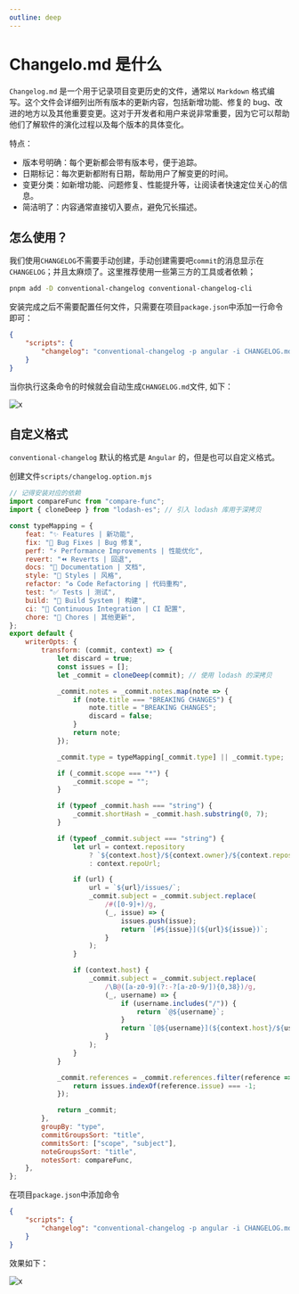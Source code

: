 ```yaml
---
outline: deep
---
```


# Changelo.md 是什么

`Changelog.md` 是一个用于记录项目变更历史的文件，通常以 `Markdown` 格式编写。这个文件会详细列出所有版本的更新内容，包括新增功能、修复的 bug、改进的地方以及其他重要变更。这对于开发者和用户来说非常重要，因为它可以帮助他们了解软件的演化过程以及每个版本的具体变化。

特点：

- 版本号明确：每个更新都会带有版本号，便于追踪。
- 日期标记：每次更新都附有日期，帮助用户了解变更的时间。
- 变更分类：如新增功能、问题修复、性能提升等，让阅读者快速定位关心的信息。
- 简洁明了：内容通常直接切入要点，避免冗长描述。

## 怎么使用？

我们使用`CHANGELOG`不需要手动创建，手动创建需要吧`commit`的消息显示在`CHANGELOG`；并且太麻烦了。这里推荐使用一些第三方的工具或者依赖；

```bash
pnpm add -D conventional-changelog conventional-changelog-cli
```

安装完成之后不需要配置任何文件，只需要在项目`package.json`中添加一行命令即可：

```json
{
	"scripts": {
		"changelog": "conventional-changelog -p angular -i CHANGELOG.md -s -r 0"
	}
}
```

当你执行这条命令的时候就会自动生成`CHANGELOG.md`文件, 如下：

![x](https://www.wangzevw.com/cdn-file/images/image.45o6bf0ut.webp)

## 自定义格式

`conventional-changelog` 默认的格式是 `Angular` 的，但是也可以自定义格式。

创建文件`scripts/changelog.option.mjs`

```js
// 记得安装对应的依赖
import compareFunc from "compare-func";
import { cloneDeep } from "lodash-es"; // 引入 lodash 库用于深拷贝

const typeMapping = {
	feat: "✨ Features | 新功能",
	fix: "🐛 Bug Fixes | Bug 修复",
	perf: "⚡ Performance Improvements | 性能优化",
	revert: "⏪ Reverts | 回退",
	docs: "📝 Documentation | 文档",
	style: "💄 Styles | 风格",
	refactor: "♻ Code Refactoring | 代码重构",
	test: "✅ Tests | 测试",
	build: "👷‍ Build System | 构建",
	ci: "🔧 Continuous Integration | CI 配置",
	chore: "🎫 Chores | 其他更新",
};
export default {
	writerOpts: {
		transform: (commit, context) => {
			let discard = true;
			const issues = [];
			let _commit = cloneDeep(commit); // 使用 lodash 的深拷贝

			_commit.notes = _commit.notes.map(note => {
				if (note.title === "BREAKING CHANGES") {
					note.title = "BREAKING CHANGES";
					discard = false;
				}
				return note;
			});

			_commit.type = typeMapping[_commit.type] || _commit.type;

			if (_commit.scope === "*") {
				_commit.scope = "";
			}

			if (typeof _commit.hash === "string") {
				_commit.shortHash = _commit.hash.substring(0, 7);
			}

			if (typeof _commit.subject === "string") {
				let url = context.repository
					? `${context.host}/${context.owner}/${context.repository}`
					: context.repoUrl;

				if (url) {
					url = `${url}/issues/`;
					_commit.subject = _commit.subject.replace(
						/#([0-9]+)/g,
						(_, issue) => {
							issues.push(issue);
							return `[#${issue}](${url}${issue})`;
						}
					);
				}

				if (context.host) {
					_commit.subject = _commit.subject.replace(
						/\B@([a-z0-9](?:-?[a-z0-9/]){0,38})/g,
						(_, username) => {
							if (username.includes("/")) {
								return `@${username}`;
							}
							return `[@${username}](${context.host}/${username})`;
						}
					);
				}
			}

			_commit.references = _commit.references.filter(reference => {
				return issues.indexOf(reference.issue) === -1;
			});

			return _commit;
		},
		groupBy: "type",
		commitGroupsSort: "title",
		commitsSort: ["scope", "subject"],
		noteGroupsSort: "title",
		notesSort: compareFunc,
	},
};
```

在项目`package.json`中添加命令

```json
{
	"scripts": {
		"changelog": "conventional-changelog -p angular -i CHANGELOG.md -s -r 0 -n ./scripts/changelog-option.mjs && git add CHANGELOG.md"
	}
}
```

效果如下：

![x](https://www.wangzevw.com/cdn-file/images/image.8l02pz4vrj.webp)
